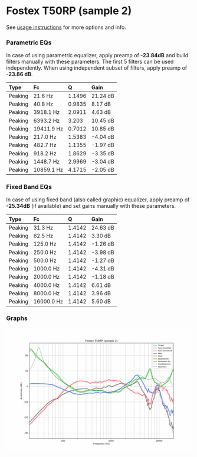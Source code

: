 # Fostex T50RP (sample 2)
See [usage instructions](https://github.com/jaakkopasanen/AutoEq#usage) for more options and info.

### Parametric EQs
In case of using parametric equalizer, apply preamp of **-23.84dB** and build filters manually
with these parameters. The first 5 filters can be used independently.
When using independent subset of filters, apply preamp of **-23.86 dB**.

| Type    | Fc         |      Q | Gain     |
|:--------|:-----------|:-------|:---------|
| Peaking | 21.6 Hz    | 1.1496 | 21.24 dB |
| Peaking | 40.8 Hz    | 0.9835 | 8.17 dB  |
| Peaking | 3918.1 Hz  | 2.0911 | 4.63 dB  |
| Peaking | 6393.2 Hz  | 3.203  | 10.45 dB |
| Peaking | 19411.9 Hz | 0.7012 | 10.85 dB |
| Peaking | 217.0 Hz   | 1.5383 | -4.04 dB |
| Peaking | 482.7 Hz   | 1.1355 | -1.97 dB |
| Peaking | 918.2 Hz   | 1.8629 | -3.35 dB |
| Peaking | 1448.7 Hz  | 2.9969 | -3.04 dB |
| Peaking | 10859.1 Hz | 4.1715 | -2.05 dB |

### Fixed Band EQs
In case of using fixed band (also called graphic) equalizer, apply preamp of **-25.34dB**
(if available) and set gains manually with these parameters.

| Type    | Fc         |      Q | Gain     |
|:--------|:-----------|:-------|:---------|
| Peaking | 31.3 Hz    | 1.4142 | 24.63 dB |
| Peaking | 62.5 Hz    | 1.4142 | 3.30 dB  |
| Peaking | 125.0 Hz   | 1.4142 | -1.26 dB |
| Peaking | 250.0 Hz   | 1.4142 | -3.98 dB |
| Peaking | 500.0 Hz   | 1.4142 | -1.27 dB |
| Peaking | 1000.0 Hz  | 1.4142 | -4.31 dB |
| Peaking | 2000.0 Hz  | 1.4142 | -1.18 dB |
| Peaking | 4000.0 Hz  | 1.4142 | 6.61 dB  |
| Peaking | 8000.0 Hz  | 1.4142 | 3.96 dB  |
| Peaking | 16000.0 Hz | 1.4142 | 5.60 dB  |

### Graphs
![](./Fostex%20T50RP%20(sample%202).png)